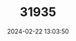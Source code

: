 ---
title: "31935"
category: "Vatica globosa"
draft: false
date: 2024-02-22 13:03:50
languages:
  Malay: ["Resak"]
---